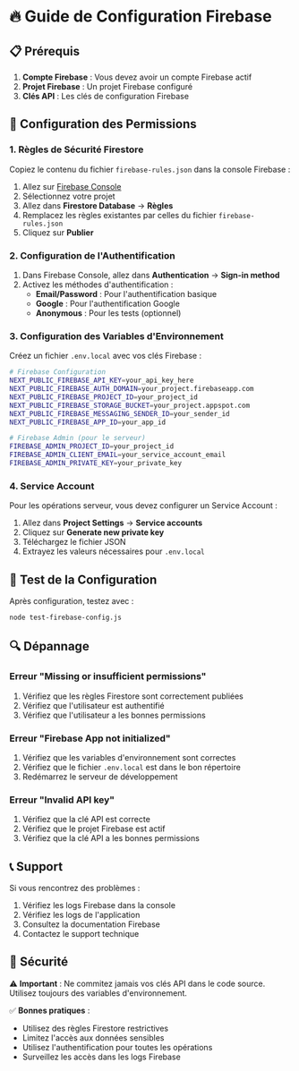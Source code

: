 # 🔥 Guide de Configuration Firebase

## 📋 Prérequis

1. **Compte Firebase** : Vous devez avoir un compte Firebase actif
2. **Projet Firebase** : Un projet Firebase configuré
3. **Clés API** : Les clés de configuration Firebase

## 🔧 Configuration des Permissions

### 1. Règles de Sécurité Firestore

Copiez le contenu du fichier `firebase-rules.json` dans la console Firebase :

1. Allez sur [Firebase Console](https://console.firebase.google.com)
2. Sélectionnez votre projet
3. Allez dans **Firestore Database** → **Règles**
4. Remplacez les règles existantes par celles du fichier `firebase-rules.json`
5. Cliquez sur **Publier**

### 2. Configuration de l'Authentification

1. Dans Firebase Console, allez dans **Authentication** → **Sign-in method**
2. Activez les méthodes d'authentification :
   - **Email/Password** : Pour l'authentification basique
   - **Google** : Pour l'authentification Google
   - **Anonymous** : Pour les tests (optionnel)

### 3. Configuration des Variables d'Environnement

Créez un fichier `.env.local` avec vos clés Firebase :

```bash
# Firebase Configuration
NEXT_PUBLIC_FIREBASE_API_KEY=your_api_key_here
NEXT_PUBLIC_FIREBASE_AUTH_DOMAIN=your_project.firebaseapp.com
NEXT_PUBLIC_FIREBASE_PROJECT_ID=your_project_id
NEXT_PUBLIC_FIREBASE_STORAGE_BUCKET=your_project.appspot.com
NEXT_PUBLIC_FIREBASE_MESSAGING_SENDER_ID=your_sender_id
NEXT_PUBLIC_FIREBASE_APP_ID=your_app_id

# Firebase Admin (pour le serveur)
FIREBASE_ADMIN_PROJECT_ID=your_project_id
FIREBASE_ADMIN_CLIENT_EMAIL=your_service_account_email
FIREBASE_ADMIN_PRIVATE_KEY=your_private_key
```

### 4. Service Account

Pour les opérations serveur, vous devez configurer un Service Account :

1. Allez dans **Project Settings** → **Service accounts**
2. Cliquez sur **Generate new private key**
3. Téléchargez le fichier JSON
4. Extrayez les valeurs nécessaires pour `.env.local`

## 🧪 Test de la Configuration

Après configuration, testez avec :

```bash
node test-firebase-config.js
```

## 🔍 Dépannage

### Erreur "Missing or insufficient permissions"

1. Vérifiez que les règles Firestore sont correctement publiées
2. Vérifiez que l'utilisateur est authentifié
3. Vérifiez que l'utilisateur a les bonnes permissions

### Erreur "Firebase App not initialized"

1. Vérifiez que les variables d'environnement sont correctes
2. Vérifiez que le fichier `.env.local` est dans le bon répertoire
3. Redémarrez le serveur de développement

### Erreur "Invalid API key"

1. Vérifiez que la clé API est correcte
2. Vérifiez que le projet Firebase est actif
3. Vérifiez que la clé API a les bonnes permissions

## 📞 Support

Si vous rencontrez des problèmes :

1. Vérifiez les logs Firebase dans la console
2. Vérifiez les logs de l'application
3. Consultez la documentation Firebase
4. Contactez le support technique

## 🔐 Sécurité

⚠️ **Important** : Ne commitez jamais vos clés API dans le code source. Utilisez toujours des variables d'environnement.

✅ **Bonnes pratiques** :
- Utilisez des règles Firestore restrictives
- Limitez l'accès aux données sensibles
- Utilisez l'authentification pour toutes les opérations
- Surveillez les accès dans les logs Firebase



